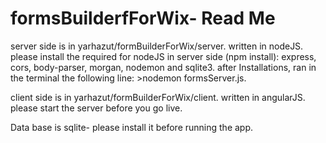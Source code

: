 # formsBuilderfForWix- Read Me
server side is in yarhazut/formBuilderForWix/server.
written in nodeJS. 
please install the required for nodeJS in server side (npm install): express, cors, body-parser, morgan, nodemon and sqlite3.
after Installations, ran in the terminal the following line: >nodemon formsServer.js.

client side is in yarhazut/formBuilderForWix/client.
written in angularJS.
please start the server before you go live.

Data base is sqlite- please install it before running the app.
